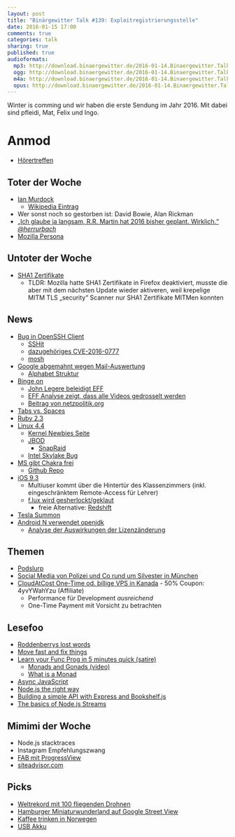 ```yaml
---
layout: post
title: "Binärgewitter Talk #139: Exploitregistrierungsstelle"
date: 2016-01-15 17:00
comments: true
categories: talk
sharing: true
published: true
audioformats:
  mp3: http://download.binaergewitter.de/2016-01-14.Binaergewitter.Talk.139.mp3
  ogg: http://download.binaergewitter.de/2016-01-14.Binaergewitter.Talk.139.ogg
  m4a: http://download.binaergewitter.de/2016-01-14.Binaergewitter.Talk.139.m4a
  opus: http://download.binaergewitter.de/2016-01-14.Binaergewitter.Talk.139.opus
---
```

Winter is comming und wir haben die erste Sendung im Jahr 2016. Mit dabei sind pfleidi, Mat, Felix und Ingo. 

# Anmod

- [Hörertreffen](  https://twitter.com/binaergewitter/status/681859459342315520 )

## Toter der Woche

- [Ian Murdock]( http://www.theguardian.com/technology/2015/dec/31/ian-murdock-a-tribute-to-the-man-and-his-work-on-linux )
    * [Wikipedia Eintrag]( https://en.wikipedia.org/wiki/Ian_Murdock )
- Wer sonst noch so gestorben ist: David Bowie, Alan Rickman
- [„Ich glaube ja langsam, R.R. Martin hat 2016 bisher geplant. Wirklich.“ *@herrurbach*](https://twitter.com/herrurbach/status/687678928736120833 )
- [Mozilla Persona](http://www.pro-linux.de/news/1/23139/mozilla-beendet-den-persona-dienst.html )
 
## Untoter der Woche

- [SHA1 Zertifikate](https://blog.mozilla.org/security/2014/09/23/phasing-out-certificates-with-sha-1-based-signature-algorithms/ )
    * TLDR: Mozilla hatte SHA1 Zertifikate in Firefox deaktiviert, musste die aber mit dem nächsten Update wieder aktiveren, weil krepelige MITM TLS „security“ 
Scanner nur SHA1 Zertifikate MITMen konnten

## News

- [Bug in OpenSSH Client]( http://www.heise.de/newsticker/meldung/Triple-Seven-OpenSSH-Schwachstelle-leakt-geheime-Schluessel-3071372.html )
  * [SSHit]( https://twitter.com/thegrugq/status/687671459951452161 )
  * [dazugehöriges CVE-2016-0777](https://www.qualys.com/2016/01/14/cve-2016-0777-cve-2016-0778/openssh-cve-2016-0777-cve-2016-0778.txt )
  * [mosh](http://mosh.mit.edu )
- [Google abgemahnt wegen Mail-Auswertung]( http://www.computerbase.de/2016-01/verbraucherschutz-google-wegen-auswertung-von-e-mails-abgemahnt/ )
  - [Alphabet Struktur]( digitalcourage.de/sites/default/files/googlealphabetstruktur_0.jpg )
- [Binge on]( http://www.t-mobile.com/offer/binge-on-streaming-video.html )
    * [John Legere beleidigt EFF]( http://arstechnica.com/business/2016/01/john-legere-asks-eff-who-the-fk-are-you-and-who-pays-you/ )
    * [EFF Analyse zeigt, dass alle Videos gedrosselt 
werden](https://www.eff.org/deeplinks/2016/01/eff-confirms-t-mobiles-bingeon-optimization-just-throttling-applies )
    * [Beitrag von netzpolitik.org]( https://netzpolitik.org/2016/t-mobile-usa-gegen-netzneutralitaet-drosselung-ist-nicht-drosselung-und-die-erde-ist-eine-scheibe/ 
)
- [Tabs vs. Spaces]( https://ukupat.github.io/tabs-or-spaces/ ) 
- [Ruby 2.3]( https://www.ruby-lang.org/en/news/2015/12/25/ruby-2-3-0-released/ )
- [Linux 4.4]( http://lwn.net/Articles/671305/rss )
    * [Kernel Newbies Seite]( http://kernelnewbies.org/Linux_4.4 )
    * [JBOD]( https://de.wikipedia.org/wiki/RAID#JBOD )
        - [SnapRaid]( http://www.snapraid.it/ )
    * [Intel Skylake Bug]( http://arstechnica.com/gadgets/2016/01/intel-skylake-bug-causes-pcs-to-freeze-during-complex-workloads/ )
- [MS gibt Chakra frei]( https://blogs.windows.com/msedgedev/2016/01/13/chakracore-now-open/ )
    * [Github Repo]( https://github.com/Microsoft/ChakraCore )
- [iOS 9.3]( http://www.apple.com/ios/preview/ )
    * Multiuser kommt über die Hintertür des Klassenzimmers (inkl. eingeschränktem Remote-Access für Lehrer)
    * [f.lux wird gesherlockt/geklaut]( https://justgetflux.com/ )
        * freie Alternative: [Redshift](http://jonls.dk/redshift/ )
- [Tesla Summon]( https://www.teslamotors.com/blog/summon-your-tesla-your-phone )
- [Android N verwendet openjdk](http://www.pro-linux.de/news/1/23123/android-n-wird-openjdk-verwenden.html )
    - [Analyse der Auswirkungen der Lizenzänderung](http://www.ebb.org/bkuhn/blog/2016/01/05/jdk-in-android.html )

## Themen

- [Podslurp]( https://github.com/pfleidi/podslurp )
- [Social Media von Polizei und Co rund um Silvester in München]( https://twitter.com/PolizeiMuenchen/status/682813511383314434 )
- [CloudAtCost One-Time od. billige VPS in Kanada]( http://cloudatcost.com/ ) - 50% Coupon: 4yvYWahYzu (Affiliate)
  * Performance für Development *ausreichend*
  * One-Time Payment mit Vorsicht zu betrachten

## Lesefoo

- [Roddenberrys lost words](http://www.pcworld.com/article/3018315/storage/star-trek-creators-lost-words-recovered-from-old-floppies.html )
- [Move fast and fix things]( http://githubengineering.com/move-fast/ )
- [Learn your Func Prog in 5 minutes quick (satire)]( http://www.theregister.co.uk/2016/01/13/stob_remember_the_monoids/ )
  * [Monads and Gonads (video)]( https://www.youtube.com/watch?v=b0EF0VTs9Dc )
  * [What is a Monad]( http://fuckingmonads.com/ )
- [Async JavaScript]( http://amzn.to/1mYtKg4 )
- [Node.js the right way]( http://amzn.to/1mYtPR0 )
- [Building a simple API with Express and Bookshelf.js]( http://blog.ragingflame.co.za/2014/12/16/building-a-simple-api-with-express-and-bookshelfjs )
- [The basics of Node.js Streams]( http://www.sitepoint.com/basics-node-js-streams/ )

## Mimimi der Woche

- Node.js stacktraces
- Instagram Empfehlungszwang
- [FAB mit ProgressView]( https://twitter.com/ranterle/status/686535659184623616 )
- [siteadvisor.com](https://www.siteadvisor.com/ )

## Picks

- [Weltrekord mit 100 fliegenden Drohnen](https://www.youtube.com/watch?v=mOBQXuu_5Zw )
- [Hamburger Miniaturwunderland auf Google Street View]( http://www.google.com/maps/about/behind-the-scenes/streetview/treks/miniatur-wunderland/ )
- [Kaffee trinken in Norwegen]( https://www.youtube.com/watch?v=SLs-egzZxS4 )
- [USB Akku]( http://amzn.to/202xImF )
